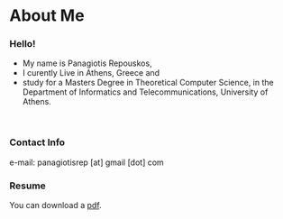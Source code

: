 <h1>About Me</h1>
<h3>Hello!</h3>
<ul>
  <li> My name is Panagiotis Repouskos,</li>
  <li> I curently Live in Athens, Greece and</li>
  <li> study for a Masters Degree in Theoretical Computer Science, in the Department of Informatics and Telecommunications, University of Athens.</li>
</ul>

<br>

<h3>Contact Info</h3>
e-mail: panagiotisrep [at] gmail [dot] com

<br>
<h3>Resume</h3>
You can download a <a href="https://github.com/panagiotisrep/panagiotisrep.github.io/blob/master/bio.pdf">pdf</a>.
